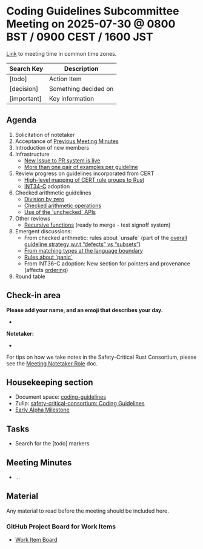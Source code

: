 # **Coding Guidelines Subcommittee Meeting on 2025-07-30 @ 0800 BST / 0900 CEST / 1600 JST**

[Link](https://www.worldtimebuddy.com/?qm=1&lid=14,12,1850147&h=14&date=2025-7-30&sln=8-9&hf=1) to meeting time in common time zones.

| Search Key | Description |
| ----- | ----- |
| \[todo\] | Action Item |
| \[decision\] | Something decided on |
| \[important\] | Key information |

## **Agenda**

1. Solicitation of notetaker  
2. Acceptance of [Previous Meeting Minutes](https://github.com/rustfoundation/safety-critical-rust-consortium/blob/main/subcommittee/coding-guidelines/meetings/2025-07-22/minutes.md)  
3. Introduction of new members  
4. Infrastructure  
   * [New Issue to PR system is live](https://github.com/rustfoundation/safety-critical-rust-coding-guidelines/pull/122)  
   * [More than one pair of examples per guideline](https://github.com/rustfoundation/safety-critical-rust-coding-guidelines/issues/141)  
5. Review progress on guidelines incorporated from CERT  
   * [High-level mapping of CERT rule groups to Rust](https://github.com/rustfoundation/safety-critical-rust-coding-guidelines/issues/152)  
   * [INT34-C](https://github.com/rustfoundation/safety-critical-rust-coding-guidelines/issues/156) adoption  
6. Checked arithmetic guidelines  
   * [Division by zero](https://github.com/rustfoundation/safety-critical-rust-coding-guidelines/pull/132)  
   * [Checked arithmetic operations](https://github.com/rustfoundation/safety-critical-rust-coding-guidelines/pull/136)  
   * [Use of the \`unchecked\` APIs](https://github.com/rustfoundation/safety-critical-rust-coding-guidelines/issues/148)  
7. Other reviews  
   * [Recursive functions](https://github.com/rustfoundation/safety-critical-rust-coding-guidelines/issues/135) (ready to merge \- test signoff system)  
8. Emergent discussions:  
   * From checked arithmetic: rules about \`unsafe\` (part of the [overall guideline strategy w.r.t “defects” vs “subsets”](https://github.com/rustfoundation/safety-critical-rust-coding-guidelines/issues/142))  
   * [From matching types at the language boundary](https://github.com/rustfoundation/safety-critical-rust-coding-guidelines/issues/137)  
   * [Rules about \`panic\`](https://github.com/rustfoundation/safety-critical-rust-coding-guidelines/issues/158)  
   * From INT36-C adoption: New section for pointers and provenance (affects [ordering](https://github.com/rustfoundation/safety-critical-rust-coding-guidelines/issues/157))  
9. Round table

## **Check-in area**

**Please add your name, and an emoji that describes your day.**

* 

**Notetaker:**

* 

For tips on how we take notes in the Safety-Critical Rust Consortium, please see the [Meeting Notetaker Role](https://github.com/rustfoundation/safety-critical-rust-consortium/blob/main/docs/notetaker-role.md) doc.

## **Housekeeping section**

* Document space: [coding-guidelines](https://github.com/rustfoundation/safety-critical-rust-consortium/tree/main/subcommittee/coding-guidelines)  
* Zulip: [safety-critical-consortium: Coding Guidelines](https://rust-lang.zulipchat.com/#narrow/channel/445688-safety-critical-consortium/topic/Coding.20Guidelines)  
* [Early Alpha Milestone](https://github.com/rustfoundation/safety-critical-rust-coding-guidelines/milestone/1)

## **Tasks**

* Search for the \[todo\] markers

## **Meeting Minutes**

* …

## **Material**

Any material to read before the meeting should be included here.

### **GitHub Project Board for Work Items**

* [Work Item Board](https://github.com/orgs/rustfoundation/projects/1)

